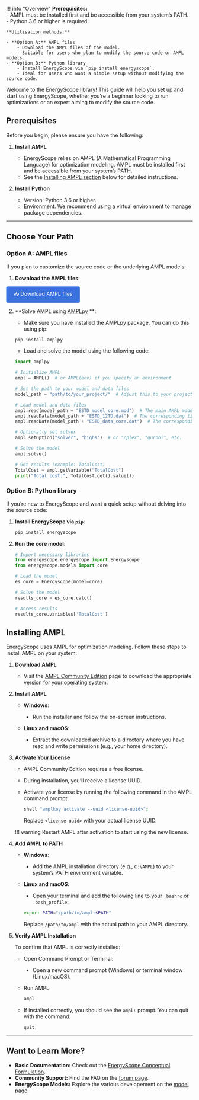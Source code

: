 !!! info "Overview"
    **Prerequisites:**  
    - AMPL must be installed first and be accessible from your system’s PATH.  
    - Python 3.6 or higher is required.  

    **Utilisation methods:**  

    - **Option A:** AMPL files
        - Download the AMPL files of the model.  
        - Suitable for users who plan to modify the source code or AMPL models.
    - **Option B:** Python library
        - Install EnergyScope via `pip install energyscope`.  
        - Ideal for users who want a simple setup without modifying the source code.  

Welcome to the EnergyScope library! This guide will help you set up and start using EnergyScope, whether you’re a beginner looking to run optimizations or an expert aiming to modify the source code.

## Prerequisites

Before you begin, please ensure you have the following:

1. **Install AMPL**

    - EnergyScope relies on AMPL (A Mathematical Programming Language) for optimization modeling. AMPL must be installed first and be accessible from your system’s PATH.
    - See the [Installing AMPL section](#installing-ampl) below for detailed instructions.

2. **Install Python**

    - Version: Python 3.6 or higher.
    - Environment: We recommend using a virtual environment to manage package dependencies.

---

## Choose Your Path

### Option A: AMPL files

If you plan to customize the source code or the underlying AMPL models:

1. **Download the AMPL files**:

    <div style="text-align: center;">
  <a href='https://gitlab.com/energyscope/energyscope/-/raw/main/docs/assets/ES-core.zip?ref_type=heads&inline=false' target="_blank" 
     style="padding: 10px 20px; background-color:rgb(58, 113, 223); color: white; 
            text-decoration: none; border-radius: 4px; display: inline-block;">
    📥 Download AMPL files
  </a>
</div>


2. **Solve AMPL using [AMPLpy](https://amplpy.ampl.com/en/latest/) **:

    - Make sure you have installed the AMPLpy package. You can do this using pip: 

    ```bash
    pip install amplpy
    ```

    - Load and solve the model using the following code:

    ```python
    import amplpy

    # Initialize AMPL
    ampl = AMPL()  # or AMPL(env) if you specify an environment

    # Set the path to your model and data files
    model_path = "path/to/your_project/"  # Adjust this to your project path

    # Load model and data files
    ampl.read(model_path + "ESTD_model_core.mod")  # The main AMPL model
    ampl.readData(model_path + "ESTD_12TD.dat")  # The corresponding timeseries file
    ampl.readData(model_path + "ESTD_data_core.dat")  # The corresponding data file

    # Optionally set solver
    ampl.setOption("solver", "highs")  # or "cplex", "gurobi", etc.

    # Solve the model
    ampl.solve()

    # Get results (example: TotalCost)
    TotalCost = ampl.getVariable("TotalCost")
    print("Total cost:", TotalCost.get().value())

    ```


### Option B: Python library

If you’re new to EnergyScope and want a quick setup without delving into the source code:

1. **Install EnergyScope via `pip`**:

    ```bash
    pip install energyscope
    ```

2. **Run the core model**:

    ```python
    # Import necessary libraries
    from energyscope.energyscope import Energyscope
    from energyscope.models import core

    # Load the model
    es_core = Energyscope(model=core)

    # Solve the model
    results_core = es_core.calc()

    # Access results
    results_core.variables['TotalCost']
    ```

## Installing AMPL

EnergyScope uses AMPL for optimization modeling. Follow these steps to install AMPL on your system:

1. **Download AMPL**

    - Visit the [AMPL Community Edition](https://ampl.com/ce/) page to download the appropriate version for your operating system.

2. **Install AMPL**

    - **Windows**:
    
        - Run the installer and follow the on-screen instructions.
    
    - **Linux and macOS**:
    
        - Extract the downloaded archive to a directory where you have read and write permissions (e.g., your home directory).

3. **Activate Your License**

    - AMPL Community Edition requires a free license.
    - During installation, you’ll receive a license UUID.
    - Activate your license by running the following command in the AMPL command prompt:

        ```bash
        shell "amplkey activate --uuid <license-uuid>";
        ```

      Replace `<license-uuid>` with your actual license UUID.

    !!! warning 
        Restart AMPL after activation to start using the new license.

4. **Add AMPL to PATH**

    - **Windows**:
    
        - Add the AMPL installation directory (e.g., `C:\AMPL`) to your system’s PATH environment variable.
    
    - **Linux and macOS**:
    
        - Open your terminal and add the following line to your `.bashrc` or `.bash_profile`:

        ```bash
        export PATH="/path/to/ampl:$PATH"
        ```

      Replace `/path/to/ampl` with the actual path to your AMPL directory.

5. **Verify AMPL Installation**

    To confirm that AMPL is correctly installed:

    - Open Command Prompt or Terminal:
    
        - Open a new command prompt (Windows) or terminal window (Linux/macOS).
    
    - Run AMPL:

        ```bash
        ampl
        ```

    - If installed correctly, you should see the `ampl:` prompt. You can quit with the command:

        ```
        quit;
        ```

---

## Want to Learn More?

- **Basic Documentation:** Check out the [EnergyScope Conceptual Formulation](../explanation/index.md).
- **Community Support:** Find the FAQ on the [forum page](https://forum.energyscope.net/).
- **EnergyScope Models:** Explore the various developement on the [model page](../models/index.md).
